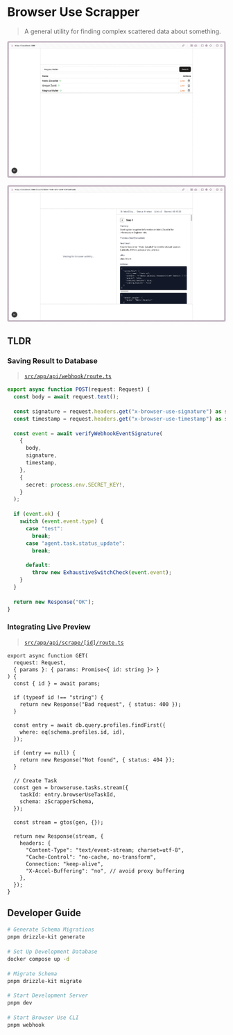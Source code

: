 # Browser Use Scrapper

> A general utility for finding complex scattered data about
> something.

<p align="center">
  <img src="media/list.png" width="600" alt="Browser Use Scrapper" />
</p>

<p align="center">
  <img src="media/live.png" width="600" alt="Browser Use Scrapper" />
</p>

## TLDR

### Saving Result to Database

> [`src/app/api/webhook/route.ts`](./src/app/api/webhook/route.ts)

```ts
export async function POST(request: Request) {
  const body = await request.text();

  const signature = request.headers.get("x-browser-use-signature") as string;
  const timestamp = request.headers.get("x-browser-use-timestamp") as string;

  const event = await verifyWebhookEventSignature(
    {
      body,
      signature,
      timestamp,
    },
    {
      secret: process.env.SECRET_KEY!,
    }
  );

  if (event.ok) {
    switch (event.event.type) {
      case "test":
        break;
      case "agent.task.status_update":
        break;

      default:
        throw new ExhaustiveSwitchCheck(event.event);
    }
  }

  return new Response("OK");
}
```

### Integrating Live Preview

> [`src/app/api/scrape/[id]/route.ts`](./src/app/api/scrape/[id]/route.ts)

```tsx
export async function GET(
  request: Request,
  { params }: { params: Promise<{ id: string }> }
) {
  const { id } = await params;

  if (typeof id !== "string") {
    return new Response("Bad request", { status: 400 });
  }

  const entry = await db.query.profiles.findFirst({
    where: eq(schema.profiles.id, id),
  });

  if (entry == null) {
    return new Response("Not found", { status: 404 });
  }

  // Create Task
  const gen = browseruse.tasks.stream({
    taskId: entry.browserUseTaskId,
    schema: zScrapperSchema,
  });

  const stream = gtos(gen, {});

  return new Response(stream, {
    headers: {
      "Content-Type": "text/event-stream; charset=utf-8",
      "Cache-Control": "no-cache, no-transform",
      Connection: "keep-alive",
      "X-Accel-Buffering": "no", // avoid proxy buffering
    },
  });
}
```

## Developer Guide

```sh
# Generate Schema Migrations
pnpm drizzle-kit generate

# Set Up Development Database
docker compose up -d

# Migrate Schema
pnpm drizzle-kit migrate

# Start Development Server
pnpm dev

# Start Browser Use CLI
pnpm webhook
```
